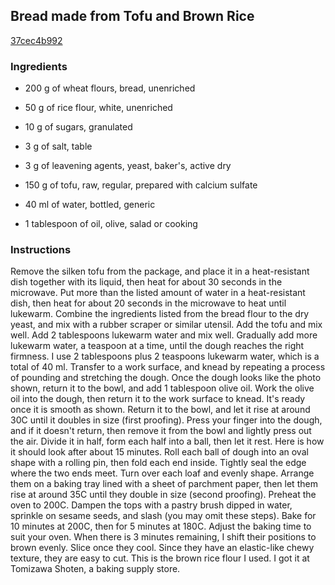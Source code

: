 ## Bread made from Tofu and Brown Rice

[37cec4b992](https://cookpad.com/us/recipes/146183-bread-made-from-tofu-and-brown-rice)

### Ingredients

 - 200 g of wheat flours, bread, unenriched

 - 50 g of rice flour, white, unenriched

 - 10 g of sugars, granulated

 - 3 g of salt, table

 - 3 g of leavening agents, yeast, baker's, active dry

 - 150 g of tofu, raw, regular, prepared with calcium sulfate

 - 40 ml of water, bottled, generic

 - 1 tablespoon of oil, olive, salad or cooking

### Instructions

Remove the silken tofu from the package, and place it in a heat-resistant dish together with its liquid, then heat for about 30 seconds in the microwave. Put more than the listed amount of water in a heat-resistant dish, then heat for about 20 seconds in the microwave to heat until lukewarm. Combine the ingredients listed from the bread flour to the dry yeast, and mix with a rubber scraper or similar utensil. Add the tofu and mix well. Add 2 tablespoons lukewarm water and mix well. Gradually add more lukewarm water, a teaspoon at a time, until the dough reaches the right firmness. I use 2 tablespoons plus 2 teaspoons lukewarm water, which is a total of 40 ml. Transfer to a work surface, and knead by repeating a process of pounding and stretching the dough. Once the dough looks like the photo shown, return it to the bowl, and add 1 tablespoon olive oil. Work the olive oil into the dough, then return it to the work surface to knead. It's ready once it is smooth as shown. Return it to the bowl, and let it rise at around 30C until it doubles in size (first proofing). Press your finger into the dough, and if it doesn't return, then remove it from the bowl and lightly press out the air. Divide it in half, form each half into a ball, then let it rest. Here is how it should look after about 15 minutes. Roll each ball of dough into an oval shape with a rolling pin, then fold each end inside. Tightly seal the edge where the two ends meet. Turn over each loaf and evenly shape. Arrange them on a baking tray lined with a sheet of parchment paper, then let them rise at around 35C until they double in size (second proofing). Preheat the oven to 200C. Dampen the tops with a pastry brush dipped in water, sprinkle on sesame seeds, and slash (you may omit these steps). Bake for 10 minutes at 200C, then for 5 minutes at 180C. Adjust the baking time to suit your oven. When there is 3 minutes remaining, I shift their positions to brown evenly. Slice once they cool. Since they have an elastic-like chewy texture, they are easy to cut. This is the brown rice flour I used. I got it at Tomizawa Shoten, a baking supply store.